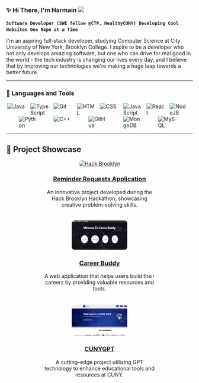  ### ✨ Hi There, I'm Harmain  <img src="https://emojis.slackmojis.com/emojis/images/1536351075/4594/blob-wave.gif" width="25"/>


**`Software Developer (SWE fellow @CTP, HealthyCUNY) Developing Cool Websites One Repo at a Time`**

I'm an aspiring full-stack developer, studying Computer Science at City University of New York, Brooklyn College. I aspire to be a developer who not only develops amazing software, but one who can drive for real good in the world - the tech industry is changing our lives every day, and I believe that by improving our technologies we're making a huge leap towards a better future.

---

### 🧰 Languages and Tools

<div style="display: flex; justify-content: space-evenly; flex-wrap: wrap;">
  <img alt="Java" width="50px" style="padding-right:10px;" src="https://cdn.jsdelivr.net/gh/devicons/devicon/icons/java/java-original.svg" />
  <img alt="TypeScript" width="50px" style="padding-right:10px;" src="https://cdn.jsdelivr.net/gh/devicons/devicon/icons/typescript/typescript-plain.svg" />
  <img alt="Git" width="50px" style="padding-right:10px;" src="https://cdn.jsdelivr.net/gh/devicons/devicon/icons/git/git-original.svg" />
  <img alt="HTML" width="50px" style="padding-right:10px;" src="https://cdn.jsdelivr.net/gh/devicons/devicon/icons/html5/html5-plain.svg" />
  <img alt="CSS" width="50px" style="padding-right:10px;" src="https://cdn.jsdelivr.net/gh/devicons/devicon/icons/css3/css3-plain.svg" />
  <img alt="JavaScript" width="50px" style="padding-right:10px;" src="https://cdn.jsdelivr.net/gh/devicons/devicon/icons/javascript/javascript-plain.svg" />
  <img alt="React" width="50px" style="padding-right:10px;" src="https://cdn.jsdelivr.net/gh/devicons/devicon/icons/react/react-original.svg" />
  <img alt="NodeJS" width="50px" style="padding-right:10px;" src="https://cdn.jsdelivr.net/gh/devicons/devicon/icons/nodejs/nodejs-original.svg" />
  <img alt="Python" width="50px" style="padding-right:10px;" src="https://cdn.jsdelivr.net/gh/devicons/devicon/icons/python/python-plain.svg" />
  <img alt="C++" width="50px" style="padding-right:10px;" src="https://cdn.jsdelivr.net/gh/devicons/devicon/icons/cplusplus/cplusplus-line.svg" />
  <img alt="GitHub" width="50px" style="padding-right:10px;" src="https://cdn.jsdelivr.net/gh/devicons/devicon/icons/github/github-original.svg" />
  <img alt="MongoDB" width="50px" style="padding-right:10px;" src="https://cdn.jsdelivr.net/gh/devicons/devicon/icons/mongodb/mongodb-original.svg" />
  <img alt="MySQL" width="50px" style="padding-right:10px;" src="https://cdn.jsdelivr.net/gh/devicons/devicon/icons/mysql/mysql-original.svg" />

</div>


---

## 🌟 Project Showcase

<div style="display: flex; flex-wrap: wrap; gap: 20px; justify-content: space-around;">


  <div style="flex: 1 1 300px; max-width: 300px; text-align: center;">
    <a href="https://github.com/bhaw16/Hack-Brooklyn-Hackathon-Project" target="_blank">
      <img src="https://github.com/Harmain1233/harmain-s-portfolio/blob/main/public/images/img2.png" alt="Hack Brooklyn" style="width: 50%; height: auto; border-radius: 8px;"/>
    </a>
    <h3><a href="https://github.com/bhaw16/Hack-Brooklyn-Hackathon-Project" target="_blank">Reminder Requests Application</a></h3>
    <p>An innovative project developed during the Hack Brooklyn Hackathon, showcasing creative problem-solving skills.</p>
  </div>

 <div style="flex: 1 1 300px; max-width: 300px; text-align: center;">
    <a href="https://github.com/Harmain1233/CareerBuddy" target="_blank">
      <img src="https://github.com/Harmain1233/harmain-s-portfolio/blob/main/public/images/img1.png" alt="Career Buddy" style="width: 50%; height: auto; border-radius: 8px;"/>
    </a>
    <h3><a href="https://github.com/Harmain1233/CareerBuddy" target="_blank">Career Buddy</a></h3>
    <p>A web application that helps users build their careers by providing valuable resources and tools.</p>
  </div>
  

  <div style="flex: 1 1 300px; max-width: 300px; text-align: center;">
    <a href="https://github.com/mao-99/cunyGPT" target="_blank">
      <img src="https://github.com/Harmain1233/harmain-s-portfolio/blob/main/public/images/imageCUNYGPT.png" alt="CUNYGPT" style="width: 50%; height: auto; border-radius: 8px;"/>
    </a>
    <h3><a href="https://github.com/mao-99/cunyGPT" target="_blank">CUNYGPT</a></h3>
    <p>A cutting-edge project utilizing GPT technology to enhance educational tools and resources at CUNY.</p>
  </div>
</div>

</div>


